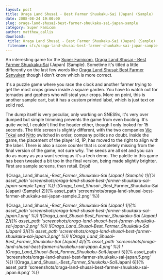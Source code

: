 ```yaml
---
layout: post
title: Oraga Land Shusai - Best Farmer Shuukaku-Sai (Japan) (Sample)
date: 2008-08-24 19:00:00
slug: oraga-land-shusai-best-farmer-shuukaku-sai-japan-sample
category: Super Famicom
author: matthew_callis
download:
 title: Oraga Land Shusai - Best Farmer Shuukaku-Sai (Japan) (Sample)
 filename: sfc/oraga-land-shusai-best-farmer-shuukaku-sai-japan-sample.7z
---
```


An interesting game for the [Super Famicom](http://superfamicom.org/ "Super Famicom"), [Oraga Land Shusai - Best Farmer Shuukaku-Sai](http://superfamicom.org/info/oraga-land-shusai-best-farmer-senyuken/ "Oraga Land Shusai - Best Farmer Shuukaku-Sai") (Japan) (Sample). Sometime it's titled a little differently on the last few words like [Oraga Land Shusai: Best Farmer Senyuken](http://superfamicom.org/info/oraga-land-shusai-best-farmer-senyuken/ "Oraga Land Shusai: Best Farmer Senyuken") though I don't know which is more correct.

It's a puzzle game where you race the clock and another farmer trying to get the most crops grown inside a square garden. You have to watch out for tornados and gophers who will steal your crops. More on point, this is another sample cart, but it has a custom printed label, which is just text on solid red.

The dump itself is very peculiar, only working on SNES9x, it's very over dumped but simple trimming prevents the game from even booting. It's quite weird, I couldn't find the header either, though I only looked for 15 seconds. The title screen is slightly different, with the two companies [Vic Tokai](http://superfamicom.org/search-maker-english/vic+tokai/ "Vic Tokai") and [Nitto](http://superfamicom.org/ "Nitto") switched in order, company politics no doubt. Inside the game, the placement of the player id, 1P, has moved to the right to align with the label. There is also a score counter that is completely missing from the final version of the game, not sure why. The seeds are all set and you can do as many as you want seeing as it's a tech demo. The palette in this game has been tweaked a bit too in the final version, being made slightly brighter. First are sample screens, then retail. Enjoi!

![Oraga_Land_Shusai_-_Best_Farmer_Shuukaku-Sai (Japan) (Sample) 1]({% asset_path 'screenshots/oraga-land-shusai-best-farmer-shuukaku-sai-japan-sample.1.png' %})
![Oraga_Land_Shusai_-_Best_Farmer_Shuukaku-Sai (Japan) (Sample) 2]({% asset_path 'screenshots/oraga-land-shusai-best-farmer-shuukaku-sai-japan-sample.2.png' %})

![Oraga_Land_Shusai_-_Best_Farmer_Shuukaku-Sai (Japan) 1]({% asset_path 'screenshots/oraga-land-shusai-best-farmer-shuukaku-sai-japan.1.png' %})
![Oraga_Land_Shusai_-_Best_Farmer_Shuukaku-Sai (Japan) 2]({% asset_path 'screenshots/oraga-land-shusai-best-farmer-shuukaku-sai-japan.2.png' %})
![Oraga_Land_Shusai_-_Best_Farmer_Shuukaku-Sai (Japan) 3]({% asset_path 'screenshots/oraga-land-shusai-best-farmer-shuukaku-sai-japan.3.png' %})
![Oraga_Land_Shusai_-_Best_Farmer_Shuukaku-Sai (Japan) 4]({% asset_path 'screenshots/oraga-land-shusai-best-farmer-shuukaku-sai-japan.4.png' %})
![Oraga_Land_Shusai_-_Best_Farmer_Shuukaku-Sai_(Japan) 5]({% asset_path 'screenshots/oraga-land-shusai-best-farmer-shuukaku-sai-japan.5.png' %})
![Oraga_Land_Shusai_-_Best_Farmer_Shuukaku-Sai_(Japan) 6]({% asset_path 'screenshots/oraga-land-shusai-best-farmer-shuukaku-sai-japan.6.png' %})
